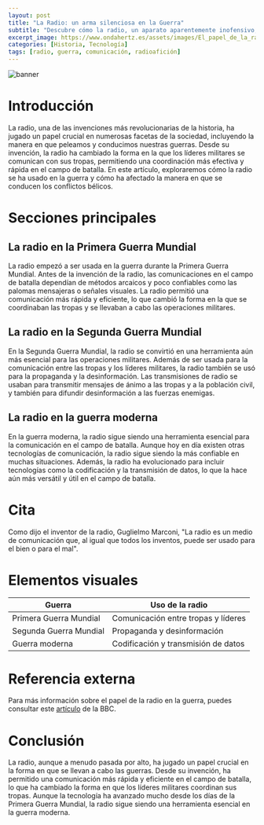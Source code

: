 ```yaml
---
layout: post
title: "La Radio: un arma silenciosa en la Guerra"
subtitle: "Descubre cómo la radio, un aparato aparentemente inofensivo, se convirtió en una herramienta crucial en los conflictos bélicos y cambió la comunicación en el campo de batalla."
excerpt_image: https://www.ondahertz.es/assets/images/El_papel_de_la_radio_en_la_guerra.png
categories: [Historia, Tecnología]
tags: [radio, guerra, comunicación, radioafición]
---
```


![banner](https://www.ondahertz.es/assets/images/El_papel_de_la_radio_en_la_guerra.png "Imagen que ilustra el impacto de la radio en la guerra, mostrando un operador de radio en un campo de batalla, con equipos de comunicación vintage y soldados en segundo plano, simbolizando la importancia de la radio en la transmisión de información durante los conflictos bélicos.")

# Introducción
La radio, una de las invenciones más revolucionarias de la historia, ha jugado un papel crucial en numerosas facetas de la sociedad, incluyendo la manera en que peleamos y conducimos nuestras guerras. Desde su invención, la radio ha cambiado la forma en la que los líderes militares se comunican con sus tropas, permitiendo una coordinación más efectiva y rápida en el campo de batalla. En este artículo, exploraremos cómo la radio se ha usado en la guerra y cómo ha afectado la manera en que se conducen los conflictos bélicos.

# Secciones principales

## La radio en la Primera Guerra Mundial
La radio empezó a ser usada en la guerra durante la Primera Guerra Mundial. Antes de la invención de la radio, las comunicaciones en el campo de batalla dependían de métodos arcaicos y poco confiables como las palomas mensajeras o señales visuales. La radio permitió una comunicación más rápida y eficiente, lo que cambió la forma en la que se coordinaban las tropas y se llevaban a cabo las operaciones militares.

## La radio en la Segunda Guerra Mundial
En la Segunda Guerra Mundial, la radio se convirtió en una herramienta aún más esencial para las operaciones militares. Además de ser usada para la comunicación entre las tropas y los líderes militares, la radio también se usó para la propaganda y la desinformación. Las transmisiones de radio se usaban para transmitir mensajes de ánimo a las tropas y a la población civil, y también para difundir desinformación a las fuerzas enemigas.

## La radio en la guerra moderna
En la guerra moderna, la radio sigue siendo una herramienta esencial para la comunicación en el campo de batalla. Aunque hoy en día existen otras tecnologías de comunicación, la radio sigue siendo la más confiable en muchas situaciones. Además, la radio ha evolucionado para incluir tecnologías como la codificación y la transmisión de datos, lo que la hace aún más versátil y útil en el campo de batalla.

# Cita
Como dijo el inventor de la radio, Guglielmo Marconi, "La radio es un medio de comunicación que, al igual que todos los inventos, puede ser usado para el bien o para el mal".

# Elementos visuales

| Guerra                 | Uso de la radio                           |
|------------------------|-------------------------------------------|
| Primera Guerra Mundial | Comunicación entre tropas y líderes       |
| Segunda Guerra Mundial | Propaganda y desinformación               |
| Guerra moderna         | Codificación y transmisión de datos       |

# Referencia externa

Para más información sobre el papel de la radio en la guerra, puedes consultar este [artículo](https://www.bbc.co.uk/historyofthebbc/research/radio-wars) de la BBC.

# Conclusión
La radio, aunque a menudo pasada por alto, ha jugado un papel crucial en la forma en que se llevan a cabo las guerras. Desde su invención, ha permitido una comunicación más rápida y eficiente en el campo de batalla, lo que ha cambiado la forma en que los líderes militares coordinan sus tropas. Aunque la tecnología ha avanzado mucho desde los días de la Primera Guerra Mundial, la radio sigue siendo una herramienta esencial en la guerra moderna.